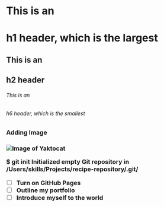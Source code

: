 # This is an <h1> h1 header, which is the largest
## This is an <h2> h2 header
###### This is an <h6> h6 header, which is the smallest

<h3>Adding Image<h3>

![Image of Yaktocat](https://octodex.github.com/images/yaktocat.png)


$ git init
Initialized empty Git repository in /Users/skills/Projects/recipe-repository/.git/

- [ ] Turn on GitHub Pages
- [ ] Outline my portfolio
- [ ] Introduce myself to the world
